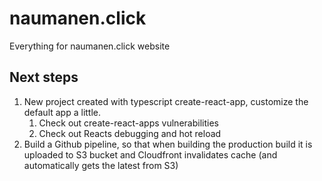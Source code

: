 # naumanen.click

Everything for naumanen.click website

## Next steps

1. New project created with typescript create-react-app, customize the default app a little.
   1. Check out create-react-apps vulnerabilities
   2. Check out Reacts debugging and hot reload
2. Build a Github pipeline, so that when building the production build it is uploaded to S3 bucket and Cloudfront invalidates cache (and automatically gets the latest from S3)
